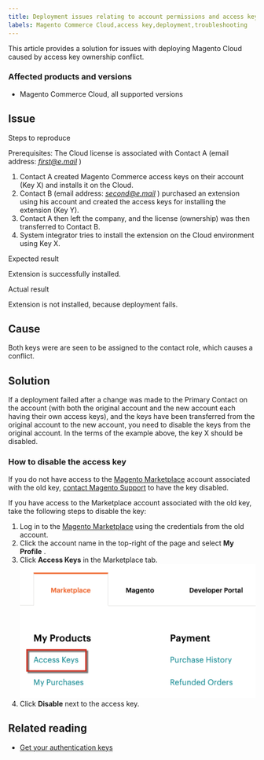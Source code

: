 ```yaml
---
title: Deployment issues relating to account permissions and access keys
labels: Magento Commerce Cloud,access key,deployment,troubleshooting
---
```


This article provides a solution for issues with deploying Magento Cloud caused by access key ownership conflict.

### Affected products and versions

* Magento Commerce Cloud, all supported versions

## Issue

 <span class="wysiwyg-underline">Steps to reproduce</span> 

Prerequisites: The Cloud license is associated with Contact A (email address: *<u>first@e.mail</u>* )

1. Contact A created Magento Commerce access keys on their account (Key X) and installs it on the Cloud.
1. Contact B (email address: *<u>second@e.mail</u>* ) purchased an extension using his account and created the access keys for installing the extension (Key Y).
1. Contact A then left the company, and the license (ownership) was then transferred to Contact B.
1. System integrator tries to install the extension on the Cloud environment using Key X.

 <span class="wysiwyg-underline">Expected result</span> 

Extension is successfully installed.

 <span class="wysiwyg-underline">Actual result</span> 

Extension is not installed, because deployment fails.

## Cause

Both keys were are seen to be assigned to the contact role, which causes a conflict.

## Solution

If a deployment failed after a change was made to the Primary Contact on the account (with both the original account and the new account each having their own access keys), and the keys have been transferred from the original account to the new account, you need to disable the keys from the original account. In the terms of the example above, the key X should be disabled.

### How to disable the access key

If you do not have access to the [Magento Marketplace](https://marketplace.magento.com/) account associated with the old key, [contact Magento Support](https://support.magento.com/hc/en-us/articles/360019088251-Submit-a-support-ticket) to have the key disabled.

If you have access to the Marketplace account associated with the old key, take the following steps to disable the key:

1. Log in to the [Magento Marketplace](https://marketplace.magento.com/) using the credentials from the old account.
1. Click the account name in the top-right of the page and select **My Profile** .
1. Click **Access Keys** in the Marketplace tab.    ![magento_products_access_keys_2.4.1.png](assets/magento_products_access_keys_2.4.1.png)    
1. Click **Disable** next to the access key.

## Related reading

* [Get your authentication keys](https://devdocs.magento.com/guides/v2.3/install-gde/prereq/connect-auth.html)

